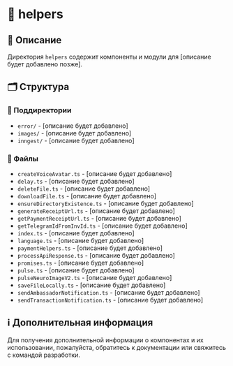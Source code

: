 # 📁 helpers

## 📝 Описание
Директория `helpers` содержит компоненты и модули для [описание будет добавлено позже].

## 🗂️ Структура

### 📂 Поддиректории

- `error/` - [описание будет добавлено]
- `images/` - [описание будет добавлено]
- `inngest/` - [описание будет добавлено]

### 📄 Файлы

- `createVoiceAvatar.ts` - [описание будет добавлено]
- `delay.ts` - [описание будет добавлено]
- `deleteFile.ts` - [описание будет добавлено]
- `downloadFile.ts` - [описание будет добавлено]
- `ensureDirectoryExistence.ts` - [описание будет добавлено]
- `generateReceiptUrl.ts` - [описание будет добавлено]
- `getPaymentReceiptUrl.ts` - [описание будет добавлено]
- `getTelegramIdFromInvId.ts` - [описание будет добавлено]
- `index.ts` - [описание будет добавлено]
- `language.ts` - [описание будет добавлено]
- `paymentHelpers.ts` - [описание будет добавлено]
- `processApiResponse.ts` - [описание будет добавлено]
- `promises.ts` - [описание будет добавлено]
- `pulse.ts` - [описание будет добавлено]
- `pulseNeuroImageV2.ts` - [описание будет добавлено]
- `saveFileLocally.ts` - [описание будет добавлено]
- `sendAmbassadorNotification.ts` - [описание будет добавлено]
- `sendTransactionNotification.ts` - [описание будет добавлено]

## ℹ️ Дополнительная информация

Для получения дополнительной информации о компонентах и их использовании, пожалуйста, обратитесь к документации или свяжитесь с командой разработки.

